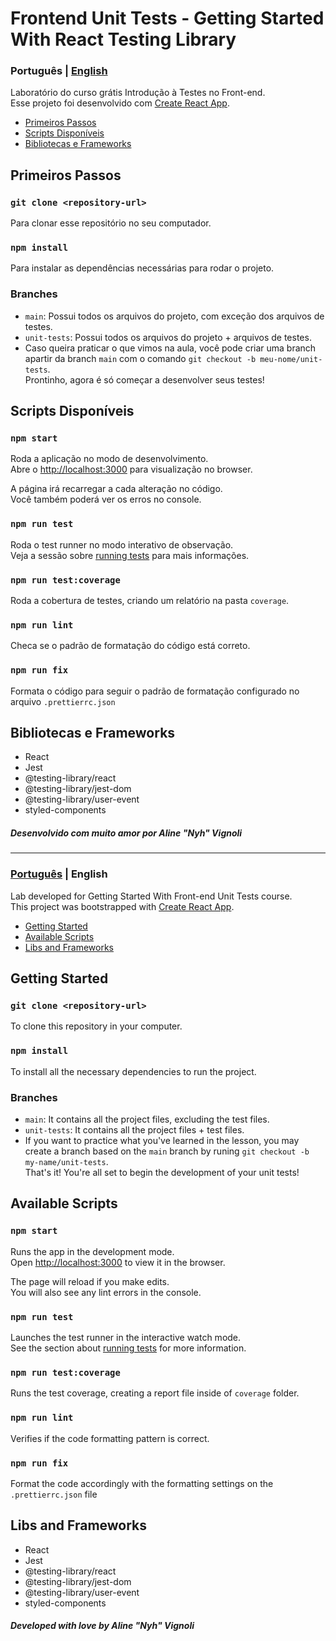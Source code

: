 <a name="languages"></a>

# Frontend Unit Tests - Getting Started With React Testing Library

<a id="pt-readme"></a>

### Português | [English](#en-readme)

Laboratório do curso grátis Introdução à Testes no Front-end.</br>
Esse projeto foi desenvolvido com [Create React App](https://github.com/facebook/create-react-app).

<a name="pt-menu"></a>

- [Primeiros Passos](#primeiros-passos)
- [Scripts Disponíveis](#pt-scripts)
- [Bibliotecas e Frameworks](#bibliotecas)

<a id="primeiros-passos"></a>

## Primeiros Passos

### `git clone <repository-url>`

Para clonar esse repositório no seu computador.

### `npm install`

Para instalar as dependências necessárias para rodar o projeto.

### Branches

- `main`: Possui todos os arquivos do projeto, com exceção dos arquivos de testes.
- `unit-tests`: Possui todos os arquivos do projeto + arquivos de testes.
- Caso queira praticar o que vimos na aula, você pode criar uma branch apartir da branch `main` com o comando `git checkout -b meu-nome/unit-tests`.</br>
  Prontinho, agora é só começar a desenvolver seus testes!

<a id="pt-scripts"></a>

## Scripts Disponíveis

### `npm start`

Roda a aplicação no modo de desenvolvimento.\
Abre o [http://localhost:3000](http://localhost:3000) para visualização no browser.

A página irá recarregar a cada alteração no código.\
Você também poderá ver os erros no console.

### `npm run test`

Roda o test runner no modo interativo de observação.\
Veja a sessão sobre [running tests](https://facebook.github.io/create-react-app/docs/running-tests) para mais informações.

### `npm run test:coverage`

Roda a cobertura de testes, criando um relatório na pasta `coverage`.

### `npm run lint`

Checa se o padrão de formatação do código está correto.

### `npm run fix`

Formata o código para seguir o padrão de formatação configurado no arquivo `.prettierrc.json`

<a id="bibliotecas"></a>

## Bibliotecas e Frameworks

- React
- Jest
- @testing-library/react
- @testing-library/jest-dom
- @testing-library/user-event
- styled-components

<h5>Desenvolvido com muito amor por Aline "Nyh" Vignoli</h5>

---

<a id="en-readme"></a>

### [Português](#pt-readme) | English

Lab developed for Getting Started With Front-end Unit Tests course.</br>
This project was bootstrapped with [Create React App](https://github.com/facebook/create-react-app).

<a name="menu"></a>

- [Getting Started](#getting-started)
- [Available Scripts](#scripts)
- [Libs and Frameworks](#libs)

<a id="getting-started"></a>

## Getting Started

### `git clone <repository-url>`

To clone this repository in your computer.

### `npm install`

To install all the necessary dependencies to run the project.

### Branches

- `main`: It contains all the project files, excluding the test files.
- `unit-tests`: It contains all the project files + test files.
- If you want to practice what you've learned in the lesson, you may create a branch based on the `main` branch by runing `git checkout -b my-name/unit-tests`.</br>
  That's it! You're all set to begin the development of your unit tests!

<a id="scripts"></a>

## Available Scripts

### `npm start`

Runs the app in the development mode.\
Open [http://localhost:3000](http://localhost:3000) to view it in the browser.

The page will reload if you make edits.\
You will also see any lint errors in the console.

### `npm run test`

Launches the test runner in the interactive watch mode.\
See the section about [running tests](https://facebook.github.io/create-react-app/docs/running-tests) for more information.

### `npm run test:coverage`

Runs the test coverage, creating a report file inside of `coverage` folder.

### `npm run lint`

Verifies if the code formatting pattern is correct.

### `npm run fix`

Format the code accordingly with the formatting settings on the `.prettierrc.json` file

<a id="libs"></a>

## Libs and Frameworks

- React
- Jest
- @testing-library/react
- @testing-library/jest-dom
- @testing-library/user-event
- styled-components

<h5>Developed with love by Aline "Nyh" Vignoli</h5>
